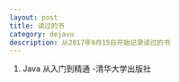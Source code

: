 ```yaml
---
layout: post
title: 读过的书
category: dejavu
description: 从2017年9月15日开始记录读过的书
---
```


1. Java 从入门到精通    -清华大学出版社
